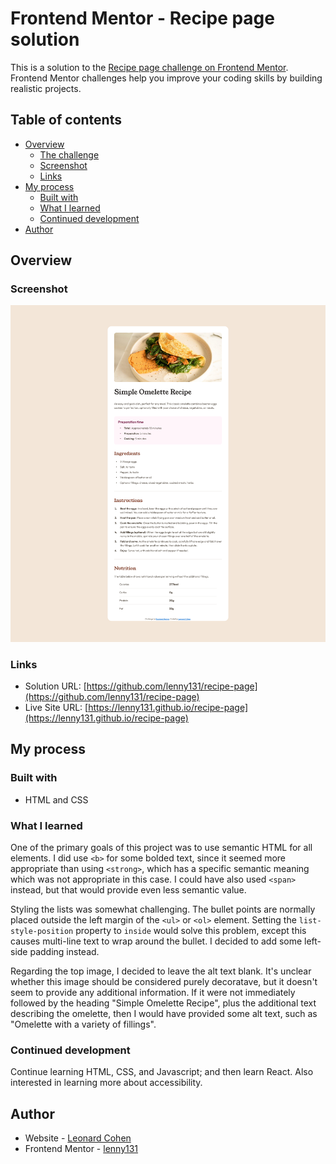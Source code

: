 # Frontend Mentor - Recipe page solution

This is a solution to the [Recipe page challenge on Frontend Mentor](https://www.frontendmentor.io/challenges/recipe-page-KiTsR8QQKm). Frontend Mentor challenges help you improve your coding skills by building realistic projects. 

## Table of contents

- [Overview](#overview)
  - [The challenge](#the-challenge)
  - [Screenshot](#screenshot)
  - [Links](#links)
- [My process](#my-process)
  - [Built with](#built-with)
  - [What I learned](#what-i-learned)
  - [Continued development](#continued-development)
- [Author](#author)

## Overview

### Screenshot

![](./screenshot.png)

### Links

- Solution URL: [https://github.com/lenny131/recipe-page](https://github.com/lenny131/recipe-page)
- Live Site URL: [https://lenny131.github.io/recipe-page](https://lenny131.github.io/recipe-page)

## My process

### Built with

- HTML and CSS

### What I learned

One of the primary goals of this project was to use semantic HTML for all elements. I did use `<b>` for some bolded text, since it seemed more appropriate than using `<strong>`, which has a specific semantic meaning which was not appropriate in this case. I could have also used `<span>` instead, but that would provide even less semantic value.

Styling the lists was somewhat challenging. The bullet points are normally placed outside the left margin of the `<ul>` or `<ol>` element. Setting the `list-style-position` property to `inside` would solve this problem, except this causes multi-line text to wrap around the bullet. I decided to add some left-side padding instead.

Regarding the top image, I decided to leave the alt text blank. It's unclear whether this image should be considered purely decoratave, but it doesn't seem to provide any additional information. If it were not immediately followed by the heading "Simple Omelette Recipe", plus the additional text describing the omelette, then I would have provided some alt text, such as "Omelette with a variety of fillings".

### Continued development

Continue learning HTML, CSS, and Javascript; and then learn React.
Also interested in learning more about accessibility.

## Author

- Website - [Leonard Cohen](https://leonardmcohen.com)
- Frontend Mentor - [lenny131](https://www.frontendmentor.io/profile/lenny131)
